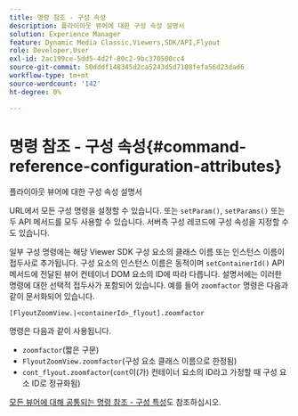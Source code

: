 ```yaml
---
title: 명령 참조 - 구성 속성
description: 플라이아웃 뷰어에 대한 구성 속성 설명서
solution: Experience Manager
feature: Dynamic Media Classic,Viewers,SDK/API,Flyout
role: Developer,User
exl-id: 2ac199ce-5dd5-4d2f-80c2-9bc370500cc4
source-git-commit: 50dddf148345d2ca5243d5d7108fefa56d23dad6
workflow-type: tm+mt
source-wordcount: '142'
ht-degree: 0%

---
```


# 명령 참조 - 구성 속성{#command-reference-configuration-attributes}

플라이아웃 뷰어에 대한 구성 속성 설명서

URL에서 모든 구성 명령을 설정할 수 있습니다. 또는 `setParam()`, `setParams()` 또는 두 API 메서드를 모두 사용할 수 있습니다. 서버측 구성 레코드에 구성 속성을 지정할 수도 있습니다.

일부 구성 명령에는 해당 Viewer SDK 구성 요소의 클래스 이름 또는 인스턴스 이름이 접두사로 추가됩니다. 구성 요소의 인스턴스 이름은 동적이며 `setContainerId()` API 메서드에 전달된 뷰어 컨테이너 DOM 요소의 ID에 따라 다릅니다. 설명서에는 이러한 명령에 대한 선택적 접두사가 포함되어 있습니다. 예를 들어 `zoomfactor` 명령은 다음과 같이 문서화되어 있습니다.

`[FlyoutZoomView.|<containerId>_flyout].zoomfactor`

명령은 다음과 같이 사용됩니다.

* `zoomfactor`(짧은 구문)
* `FlyoutZoomView.zoomfactor`(구성 요소 클래스 이름으로 한정됨)
* `cont_flyout.zoomfactor`(`cont`이(가) 컨테이너 요소의 ID라고 가정할 때 구성 요소 ID로 정규화됨)

[모든 뷰어에 대해 공통되는 명령 참조 - 구성 특성](../../../r-html5-viewer-20-cmdref-configattrib/r-html5-viewer-20-cmdref-configattrib.md#concept-850e0f2c49b949deb7cfbfd330d329bd)도 참조하십시오.
